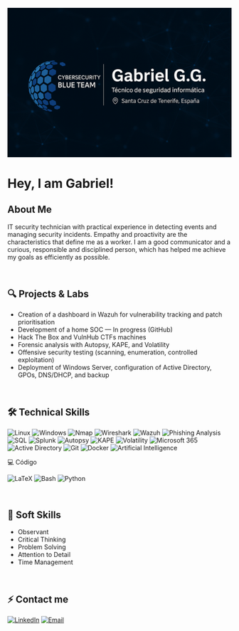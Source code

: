 ![banner11](banner.jpg)

<h1>Hey, I am Gabriel!</h1>
<h2>About Me</h2>
<p>
IT security technician with practical experience in detecting events and managing security incidents. Empathy and
proactivity are the characteristics that define me as a worker. I am a good communicator and a curious, responsible and
disciplined person, which has helped me achieve my goals as efficiently as possible.
</p>

<br>

<h2>🔍 Projects & Labs</h2>
<ul>
  <li>Creation of a dashboard in Wazuh for vulnerability tracking and patch prioritisation</li>
  <li>Development of a home SOC — In progress (GitHub)</li>
  <li>Hack The Box and VulnHub CTFs machines</li>
  <li>Forensic analysis with Autopsy, KAPE, and Volatility</li>
  <li>Offensive security testing (scanning, enumeration, controlled exploitation)</li>
  <li>Deployment of Windows Server, configuration of Active Directory, GPOs, DNS/DHCP, and backup</li>
</ul>

<br>

<h2>🛠️ Technical Skills</h2>

<p>
<img src="https://img.shields.io/badge/Linux-000000?style=for-the-badge&logo=linux&logoColor=white" alt="Linux"/>
<img src="https://img.shields.io/badge/Windows-0078D6?style=for-the-badge&logo=windows&logoColor=white" alt="Windows"/>

<img src="https://img.shields.io/badge/Nmap-5A4FCF?style=for-the-badge&logo=gnupg&logoColor=white" alt="Nmap"/>
<img src="https://img.shields.io/badge/Wireshark-1679A7?style=for-the-badge&logo=wireshark&logoColor=white" alt="Wireshark"/>
<img src="https://img.shields.io/badge/Wazuh-0264C4?style=for-the-badge&logoColor=white" alt="Wazuh"/>
<img src="https://img.shields.io/badge/Phishing_Analysis-DD4B39?style=for-the-badge&logo=maildotru&logoColor=white" alt="Phishing Analysis"/>
<img src="https://img.shields.io/badge/SQL-CC2927?style=for-the-badge&logo=databricks&logoColor=white" alt="SQL"/>

<img src="https://img.shields.io/badge/Splunk-000000?style=for-the-badge&logo=splunk&logoColor=white" alt="Splunk"/>
<img src="https://img.shields.io/badge/Autopsy-003366?style=for-the-badge&logo=forensics&logoColor=white" alt="Autopsy"/>
<img src="https://img.shields.io/badge/KAPE-0f4c81?style=for-the-badge&logo=windows&logoColor=white" alt="KAPE"/>
<img src="https://img.shields.io/badge/Volatility-FF6600?style=for-the-badge&logo=apache&logoColor=white" alt="Volatility"/>

<img src="https://img.shields.io/badge/Microsoft_365-D83B01?style=for-the-badge&logo=microsoft&logoColor=white" alt="Microsoft 365"/>
<img src="https://img.shields.io/badge/Active_Directory-4472C4?style=for-the-badge&logo=microsoft&logoColor=white" alt="Active Directory"/>

<img src="https://img.shields.io/badge/Git-F05032?style=for-the-badge&logo=git&logoColor=white" alt="Git"/>
<img src="https://img.shields.io/badge/Docker-2496ED?style=for-the-badge&logo=docker&logoColor=white" alt="Docker"/>

<img src="https://img.shields.io/badge/Artificial_Intelligence-8B008B?style=for-the-badge&logo=githubcopilot&logoColor=white" alt="Artificial Intelligence"/>
</p>

💻 Código

<p>
<img src="https://img.shields.io/badge/LaTeX-47A141?style=for-the-badge&logo=latex&logoColor=white" alt="LaTeX"/>
<img src="https://img.shields.io/badge/Bash-4EAA25?style=for-the-badge&logo=gnu-bash&logoColor=white" alt="Bash"/>
<img src="https://img.shields.io/badge/Python-3776AB?style=for-the-badge&logo=python&logoColor=white" alt="Python"/>
</p>

<br>


<h2>🤝 Soft Skills</h2>
<ul>
  <li>Observant</li>
  <li>Critical Thinking</li>
  <li>Problem Solving</li>
  <li>Attention to Detail</li>
  <li>Time Management</li>
</ul>

<br>

<h2>⚡️ Contact me</h2>

[![LinkedIn](https://img.shields.io/badge/LinkedIn-0A66C2?style=for-the-badge&logo=linkedin&logoColor=white)](https://www.linkedin.com/in/gabriel-garc%C3%ADa-gonz%C3%A1lez-201200227/) [![Email](https://img.shields.io/badge/Email-D14836?style=for-the-badge&logo=gmail&logoColor=white)](mailto:gabrielgargon92@gmail.com)
